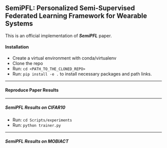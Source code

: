## SemiPFL: Personalized Semi-Supervised Federated Learning Framework for Wearable Systems
This is an official implementation of ***SemiPFL*** paper. 

#### Installation
- Create a virtual environment with conda/virtualenv
- Clone the repo
- Run: ```cd <PATH_TO_THE_CLONED_REPO>```
- Run: ```pip install -e .``` to install necessary packages and path links.

---------

#### Reproduce Paper Results

---------
##### SemiPFL Results on CIFAR10
- Run: ```cd Scripts/experiments```
- Run: ```python trainer.py```

---------
##### SemiPFL Results on MOBIACT
